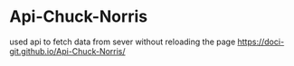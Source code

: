 # Api-Chuck-Norris
used api to fetch data from sever without reloading the page
https://doci-git.github.io/Api-Chuck-Norris/
